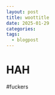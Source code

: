 ```yaml
---
layout: post
title: woottitle
date: 2025-01-29
categories: 
tags:
  - blogpost
---
```

# HAH
#fuckers
